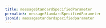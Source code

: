 ```yaml
---
title: messageStandardSpecifiedParameter
permalink: messageStandardSpecifiedParameter
jsonid: messagestandardspecifiedparameter
---
```

